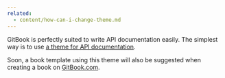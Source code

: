 ```yaml
---
related:
  - content/how-can-i-change-theme.md
---
```


GitBook is perfectly suited to write API documentation easily. The simplest way is to use [a theme for API documentation](https://plugins.gitbook.com/plugin/theme-api).

Soon, a book template using this theme will also be suggested when creating a book on [GitBook.com](https://legacy.gitbook.com).

